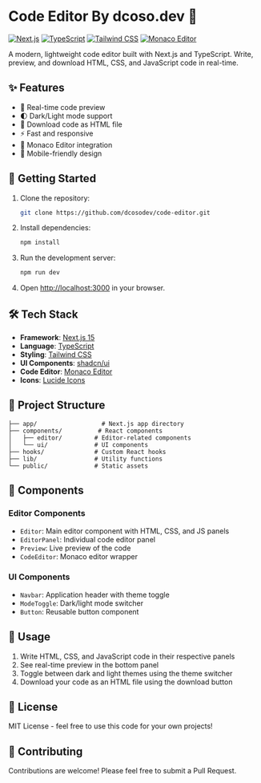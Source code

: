 # Code Editor By dcoso.dev 🚀

[![Next.js](https://img.shields.io/badge/Next.js-15-black?logo=next.js)](https://nextjs.org/)
[![TypeScript](https://img.shields.io/badge/TypeScript-5-blue?logo=typescript)](https://www.typescriptlang.org/)
[![Tailwind CSS](https://img.shields.io/badge/Tailwind-3-38B2AC?logo=tailwind-css)](https://tailwindcss.com/)
[![Monaco Editor](https://img.shields.io/badge/Monaco-0.45-027ACC?logo=visual-studio-code)](https://microsoft.github.io/monaco-editor/)

A modern, lightweight code editor built with Next.js and TypeScript. Write, preview, and download HTML, CSS, and JavaScript code in real-time.


## ✨ Features

- 🎨 Real-time code preview
- 🌓 Dark/Light mode support
- 💾 Download code as HTML file
- ⚡ Fast and responsive
- 🎯 Monaco Editor integration
- 📱 Mobile-friendly design

## 🚀 Getting Started

1. Clone the repository:
   ```bash
   git clone https://github.com/dcosodev/code-editor.git
   ```

2. Install dependencies:
   ```bash
   npm install
   ```

3. Run the development server:
   ```bash
   npm run dev
   ```

4. Open [http://localhost:3000](http://localhost:3000) in your browser.

## 🛠️ Tech Stack

- **Framework**: [Next.js 15](https://nextjs.org/)
- **Language**: [TypeScript](https://www.typescriptlang.org/)
- **Styling**: [Tailwind CSS](https://tailwindcss.com/)
- **UI Components**: [shadcn/ui](https://ui.shadcn.com/)
- **Code Editor**: [Monaco Editor](https://microsoft.github.io/monaco-editor/)
- **Icons**: [Lucide Icons](https://lucide.dev/)

## 📁 Project Structure

```
├── app/                  # Next.js app directory
├── components/          # React components
│   ├── editor/         # Editor-related components
│   └── ui/             # UI components
├── hooks/              # Custom React hooks
├── lib/                # Utility functions
└── public/             # Static assets
```

## 🧩 Components

### Editor Components

- `Editor`: Main editor component with HTML, CSS, and JS panels
- `EditorPanel`: Individual code editor panel
- `Preview`: Live preview of the code
- `CodeEditor`: Monaco editor wrapper

### UI Components

- `Navbar`: Application header with theme toggle
- `ModeToggle`: Dark/light mode switcher
- `Button`: Reusable button component

## 🎯 Usage

1. Write HTML, CSS, and JavaScript code in their respective panels
2. See real-time preview in the bottom panel
3. Toggle between dark and light themes using the theme switcher
4. Download your code as an HTML file using the download button

## 📄 License

MIT License - feel free to use this code for your own projects!

## 🤝 Contributing

Contributions are welcome! Please feel free to submit a Pull Request.
